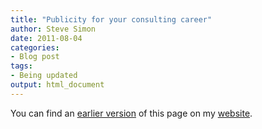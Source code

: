 ```yaml
---
title: "Publicity for your consulting career"
author: Steve Simon
date: 2011-08-04
categories:
- Blog post
tags:
- Being updated
output: html_document
---
```


You can find an [earlier version][sim1] of this page on my [website][sim2].

[sim1]: http://www.pmean.com/11/Publicity.html
[sim2]: http://www.pmean.com
